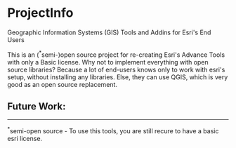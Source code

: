 # ProjectInfo
Geographic Information Systems (GIS) Tools and Addins for Esri's End Users

This is an (<sup>*</sup>semi-)open source project for re-creating Esri's Advance Tools with only a Basic license.
Why not to implement everything with open source libraries?
Because a lot of end-users knows only to work with esri's setup, without installing any libraries. Else, they can use QGIS, which is very good as an open source replacement.


## Future Work:

---
<sup>*</sup>semi-open source - To use this tools, you are still recure to have a basic esri license.
